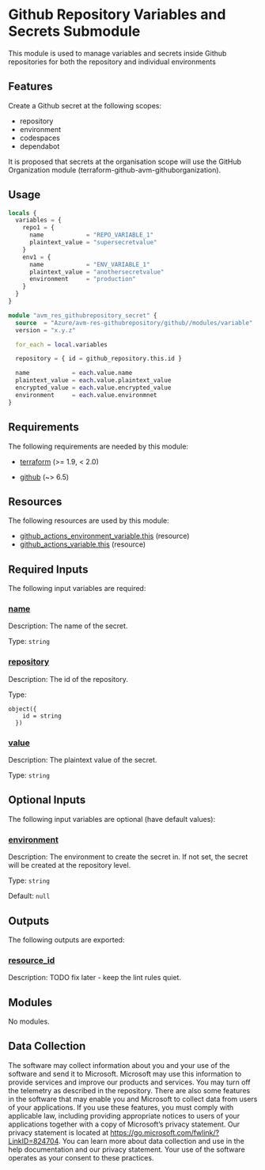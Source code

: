 <!-- BEGIN_TF_DOCS -->
# Github Repository Variables and Secrets Submodule

This module is used to manage variables and secrets inside Github repositories
for both the repository and individual environments

## Features

Create a Github secret at the following scopes:

- repository
- environment
- codespaces
- dependabot

It is proposed that secrets at the organisation scope will use the GitHub
Organization module (terraform-github-avm-githuborganization).

## Usage

```terraform
locals {
  variables = {
    repo1 = {
      name            = "REPO_VARIABLE_1"
      plaintext_value = "supersecretvalue"
    }
    env1 = {
      name            = "ENV_VARIABLE_1"
      plaintext_value = "anothersecretvalue"
      environment     = "production"
    }
  }
}

module "avm_res_githubrepository_secret" {
  source  = "Azure/avm-res-githubrepository/github//modules/variable"
  version = "x.y.z"

  for_each = local.variables

  repository = { id = github_repository.this.id }

  name            = each.value.name
  plaintext_value = each.value.plaintext_value
  encrypted_value = each.value.encrypted_value
  environment     = each.value.environmnet
}
```

<!-- markdownlint-disable MD013 -->
<!-- markdownlint-disable MD033 -->
## Requirements

The following requirements are needed by this module:

- <a name="requirement_terraform"></a> [terraform](#requirement\_terraform) (>= 1.9, < 2.0)

- <a name="requirement_github"></a> [github](#requirement\_github) (~> 6.5)

<!-- markdownlint-disable MD013 -->
## Resources

The following resources are used by this module:

- [github_actions_environment_variable.this](https://registry.terraform.io/providers/integrations/github/latest/docs/resources/actions_environment_variable) (resource)
- [github_actions_variable.this](https://registry.terraform.io/providers/integrations/github/latest/docs/resources/actions_variable) (resource)

<!-- markdownlint-disable MD013 -->
## Required Inputs

The following input variables are required:

### <a name="input_name"></a> [name](#input\_name)

Description: The name of the secret.

Type: `string`

### <a name="input_repository"></a> [repository](#input\_repository)

Description: The id of the repository.

Type:

```hcl
object({
    id = string
  })
```

### <a name="input_value"></a> [value](#input\_value)

Description: The plaintext value of the secret.

Type: `string`

## Optional Inputs

The following input variables are optional (have default values):

### <a name="input_environment"></a> [environment](#input\_environment)

Description: The environment to create the secret in. If not set, the secret will be created at the repository level.

Type: `string`

Default: `null`

## Outputs

The following outputs are exported:

### <a name="output_resource_id"></a> [resource\_id](#output\_resource\_id)

Description: TODO fix later - keep the lint rules quiet.

## Modules

No modules.

<!-- markdownlint-disable MD013 -->
<!-- markdownlint-disable-next-line MD041 -->
## Data Collection

The software may collect information about you and your use of the software and send it to Microsoft. Microsoft may use this information to provide services and improve our products and services. You may turn off the telemetry as described in the repository. There are also some features in the software that may enable you and Microsoft to collect data from users of your applications. If you use these features, you must comply with applicable law, including providing appropriate notices to users of your applications together with a copy of Microsoft’s privacy statement. Our privacy statement is located at <https://go.microsoft.com/fwlink/?LinkID=824704>. You can learn more about data collection and use in the help documentation and our privacy statement. Your use of the software operates as your consent to these practices.
<!-- END_TF_DOCS -->